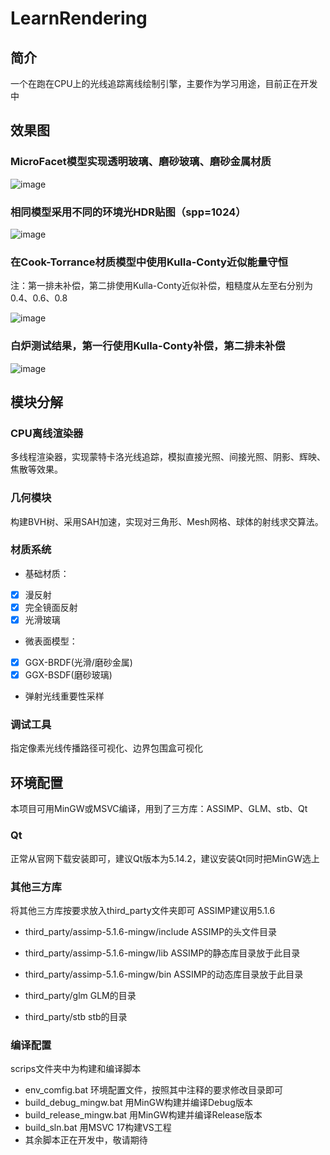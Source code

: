 # LearnRendering

## 简介

一个在跑在CPU上的光线追踪离线绘制引擎，主要作为学习用途，目前正在开发中

## 效果图

### MicroFacet模型实现透明玻璃、磨砂玻璃、磨砂金属材质

![image](https://raw.githubusercontent.com/xiaodoubao22/LearnRendering/main/figure/res1.png)

### 相同模型采用不同的环境光HDR贴图（spp=1024）

![image](https://raw.githubusercontent.com/xiaodoubao22/LearnRendering/main/figure/res2.png)

### 在Cook-Torrance材质模型中使用Kulla-Conty近似能量守恒

注：第一排未补偿，第二排使用Kulla-Conty近似补偿，粗糙度从左至右分别为0.4、0.6、0.8

![image](https://raw.githubusercontent.com/xiaodoubao22/LearnRendering/main/figure/knob.png)

### 白炉测试结果，第一行使用Kulla-Conty补偿，第二排未补偿

![image](https://raw.githubusercontent.com/xiaodoubao22/LearnRendering/main/figure/white_furnace.png)

## 模块分解

### CPU离线渲染器

多线程渲染器，实现蒙特卡洛光线追踪，模拟直接光照、间接光照、阴影、辉映、焦散等效果。

### 几何模块

构建BVH树、采用SAH加速，实现对三角形、Mesh网格、球体的射线求交算法。

### 材质系统

- 基础材质：<br/>

- [x] 漫反射
- [x] 完全镜面反射
- [x] 光滑玻璃

- 微表面模型：<br/>

- [x] GGX-BRDF(光滑/磨砂金属)
- [x] GGX-BSDF(磨砂玻璃)

- 弹射光线重要性采样 <br/>


### 调试工具

指定像素光线传播路径可视化、边界包围盒可视化

## 环境配置

本项目可用MinGW或MSVC编译，用到了三方库：ASSIMP、GLM、stb、Qt

### Qt

正常从官网下载安装即可，建议Qt版本为5.14.2，建议安装Qt同时把MinGW选上

### 其他三方库

将其他三方库按要求放入third_party文件夹即可
ASSIMP建议用5.1.6

- third_party/assimp-5.1.6-mingw/include ASSIMP的头文件目录

- third_party/assimp-5.1.6-mingw/lib ASSIMP的静态库目录放于此目录

- third_party/assimp-5.1.6-mingw/bin ASSIMP的动态库目录放于此目录

- third_party/glm GLM的目录

- third_party/stb stb的目录

### 编译配置

scrips文件夹中为构建和编译脚本

- env_comfig.bat 环境配置文件，按照其中注释的要求修改目录即可
- build_debug_mingw.bat 用MinGW构建并编译Debug版本
- build_release_mingw.bat 用MinGW构建并编译Release版本
- build_sln.bat 用MSVC 17构建VS工程
- 其余脚本正在开发中，敬请期待
